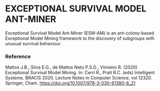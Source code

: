 # EXCEPTIONAL SURVIVAL MODEL ANT-MINER
Exceptional Survival Model Ant-Miner (ESM-AM) is an ant-colony-based Exceptional Model Mining framework to the discovery of subgroups with unusual survival behaviour.
### Reference
Mattos J.B., Silva E.G., de Mattos Neto P.S.G., Vimieiro R. (2020) Exceptional Survival Model Mining. In: Cerri R., Prati R.C. (eds) Intelligent Systems. BRACIS 2020. Lecture Notes in Computer Science, vol 12320. Springer, Cham. https://doi.org/10.1007/978-3-030-61380-8_21
